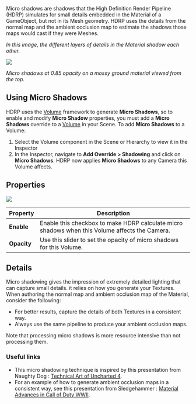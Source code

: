 Micro shadows are shadows that the High Definition Render Pipeline (HDRP) simulates for small details embedded in the Material of a GameObject, but not in its Mesh geometry. HDRP uses the details from the normal map and the ambient occlusion map to estimate the shadows those maps would cast if they were Meshes.

*In this image, the different layers of details in the Material shadow each other.*

![](https://github.com/Unity-Technologies/ScriptableRenderPipeline/wiki/Pages/HDRP/Images/OverrideMicroShadows1.png)

*Micro shadows at 0.85 opacity on a mossy ground material viewed from the top.*

## Using Micro Shadows

HDRP uses the [Volume](https://github.com/Unity-Technologies/ScriptableRenderPipeline/wiki/Volumes) framework to generate **Micro Shadows**, so to enable and modify **Micro Shadow** properties, you must add a **Micro Shadows** override to a [Volume](Volumes) in your Scene. To add **Micro Shadows** to a Volume:

1. Select the Volume component in the Scene or Hierarchy to view it in the Inspector
2. In the Inspector, navigate to **Add Override > Shadowing** and click on **Micro Shadows**. 
   HDRP now applies **Micro Shadows** to any Camera this Volume affects.

## Properties

![](https://github.com/Unity-Technologies/ScriptableRenderPipeline/wiki/Pages/HDRP/Images/OverrideMicroShadows2.png)

| **Property** | **Description**                                              |
| ------------ | ------------------------------------------------------------ |
| **Enable**   | Enable this checkbox to make HDRP calculate micro shadows when this Volume affects the Camera. |
| **Opacity**  | Use this slider to set the opacity of micro shadows for this Volume. |

## Details

Micro shadowing gives the impression of extremely detailed lighting that can capture small details. it relies on how you generate your Textures. When authoring the normal map and ambient occlusion map of the Material, consider the following: 

- For better results, capture the details of both Textures in a consistent way.
- Always use the same pipeline to produce your ambient occlusion maps.

Note that processing micro shadows is more resource intensive than not processing them.

### Useful links

- This micro shadowing technique is inspired by this presentation from Naughty Dog : [Technical Art of Uncharted 4](<http://advances.realtimerendering.com/other/2016/naughty_dog/index.html>).
- For an example of how to generate ambient occlusion maps in a consistent way, see this presentation from Sledgehammer : [Material Advances in Call of Duty WWII]( http://advances.realtimerendering.com/s2018/MaterialAdvancesInWWII.pdf).